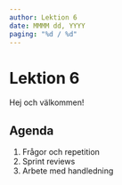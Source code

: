 ```yaml
---
author: Lektion 6
date: MMMM dd, YYYY
paging: "%d / %d"
---
```


# Lektion 6

Hej och välkommen!

## Agenda

1. Frågor och repetition
2. Sprint reviews
3. Arbete med handledning
